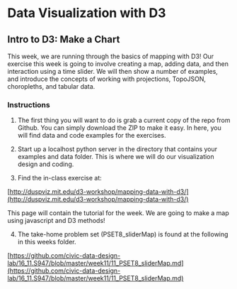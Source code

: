 # Data Visualization with D3
## Intro to D3: Make a Chart

This week, we are running through the basics of mapping with D3! Our exercise this week is going to involve creating a map, adding data, and then interaction using a time slider. We will then show a number of examples, and introduce the concepts of working with projections, TopoJSON, choropleths, and tabular data.

### Instructions

1. The first thing you will want to do is grab a current copy of the repo from Github. You can simply download the ZIP to make it easy. In here, you will find data and code examples for the exercises.

2. Start up a localhost python server in the directory that contains your examples and data folder. This is where we will do our visualization design and coding.

3. Find the in-class exercise at:

[http://duspviz.mit.edu/d3-workshop/mapping-data-with-d3/](http://duspviz.mit.edu/d3-workshop/mapping-data-with-d3/)

This page will contain the tutorial for the week. We are going to make a map using javascript and D3 methods!

4. The take-home problem set (PSET8_sliderMap) is found at the following in this weeks folder.

[https://github.com/civic-data-design-lab/16_11.S947/blob/master/week11/11_PSET8_sliderMap.md](https://github.com/civic-data-design-lab/16_11.S947/blob/master/week11/11_PSET8_sliderMap.md)

